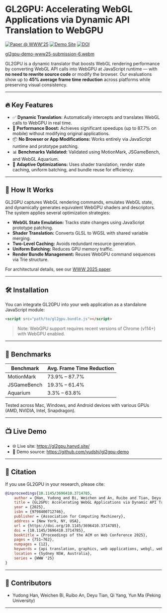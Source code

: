 # GL2GPU: Accelerating WebGL Applications via Dynamic API Translation to WebGPU

[![Paper @ WWW'25](https://img.shields.io/badge/WWW%2725-Accepted-blue)](https://doi.org/10.1145/3696410.3714785)
[![Demo Site](https://img.shields.io/badge/Demo-Online-green)](https://gl2gpu.hanyd.site/)
[![DOI](https://zenodo.org/badge/DOI/10.5281/zenodo.14783703.svg)](https://doi.org/10.5281/zenodo.14783703)

[gl2gpu-demo-www25-submission-6.webm](https://github.com/user-attachments/assets/89afa4a1-52e7-429a-9e9d-128bffef9cac)

GL2GPU is a dynamic translator that boosts WebGL rendering performance by converting WebGL API calls into WebGPU at JavaScript runtime — with **no need to rewrite source code** or modify the browser. Our evaluations show up to **45% average frame time reduction** across platforms while preserving visual consistency.

---

## 🔥 Key Features

- ✅ **Dynamic Translation:** Automatically intercepts and translates WebGL calls to WebGPU in real time.
- 🚀 **Performance Boost:** Achieves significant speedups (up to 87.7% on mobile) without modifying original applications.
- 📦 **No Browser or App Modifications:** Works entirely via JavaScript runtime and prototype patching.
- 📊 **Benchmarks Validated:** Validated using MotionMark, JSGameBench, and WebGL Aquarium.
- 🧠 **Adaptive Optimizations:** Uses shader translation, render state caching, uniform batching, and bundle reuse for efficiency.

---

## 📄 How It Works

GL2GPU captures WebGL rendering commands, emulates WebGL state, and dynamically generates equivalent WebGPU shaders and descriptors. The system applies several optimization strategies:

- **WebGL State Emulation:** Tracks state changes using JavaScript prototype patching.
- **Shader Translation:** Converts GLSL to WGSL with shared variable merging.
- **Two-Level Caching:** Avoids redundant resource generation.
- **Uniform Batching:** Reduces GPU memory traffic.
- **Render Bundle Management:** Reuses WebGPU command sequences via Trie structure.

For architectural details, see our [WWW 2025 paper](https://doi.org/10.1145/3696410.3714785).

---

## 🛠 Installation

You can integrate GL2GPU into your web application as a standalone JavaScript module:

```html
<script src="path/to/gl2gpu.bundle.js"></script>
```

> Note: WebGPU support requires recent versions of Chrome (v114+) with WebGPU enabled.

------

## 🧪 Benchmarks

| Benchmark   | Avg. Frame Time Reduction |
| ----------- | ------------------------- |
| MotionMark  | 73.9% – 87.7%             |
| JSGameBench | 19.3% – 61.4%             |
| Aquarium    | 3.3% – 63.8%              |



Tested across Mac, Windows, and Android devices with various GPUs (AMD, NVIDIA, Intel, Snapdragon).

------

## 📺 Live Demo

* 🌐 Live site: https://gl2gpu.hanyd.site/
* 🧪 Demo source: https://github.com/yudshj/gl2gpu-demo

------

## 📄 Citation

If you use GL2GPU in your research, please cite:

```bib
@inproceedings{10.1145/3696410.3714785,
    author = {Han, Yudong and Bi, Weichen and An, Ruibo and Tian, Deyu and Yang, Qi and Ma, Yun},
    title = {GL2GPU: Accelerating WebGL Applications via Dynamic API Translation to WebGPU},
    year = {2025},
    isbn = {9798400712746},
    publisher = {Association for Computing Machinery},
    address = {New York, NY, USA},
    url = {https://doi.org/10.1145/3696410.3714785},
    doi = {10.1145/3696410.3714785},
    booktitle = {Proceedings of the ACM on Web Conference 2025},
    pages = {751–762},
    numpages = {12},
    keywords = {api translation, graphics, web applications, webgl, webgpu},
    location = {Sydney NSW, Australia},
    series = {WWW '25}
}
```

------

## 👥 Contributors

- Yudong Han, Weichen Bi, Ruibo An, Deyu Tian, Qi Yang, Yun Ma
   (Peking University)

------

